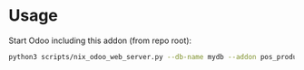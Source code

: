 # Usage

Start Odoo including this addon (from repo root):

```bash
python3 scripts/nix_odoo_web_server.py --db-name mydb --addon pos_product_packaging_multi_barcode
```
